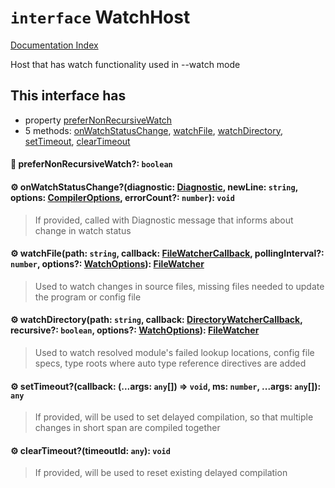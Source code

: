 # `interface` WatchHost

[Documentation Index](../README.md)

Host that has watch functionality used in --watch mode

## This interface has

- property [preferNonRecursiveWatch](#-prefernonrecursivewatch-boolean)
- 5 methods:
[onWatchStatusChange](#-onwatchstatuschangediagnostic-diagnostic-newline-string-options-compileroptions-errorcount-number-void),
[watchFile](#-watchfilepath-string-callback-filewatchercallback-pollinginterval-number-options-watchoptions-filewatcher),
[watchDirectory](#-watchdirectorypath-string-callback-directorywatchercallback-recursive-boolean-options-watchoptions-filewatcher),
[setTimeout](#-settimeoutcallback-args-any--void-ms-number-args-any-any),
[clearTimeout](#-cleartimeouttimeoutid-any-void)


#### 📄 preferNonRecursiveWatch?: `boolean`



#### ⚙ onWatchStatusChange?(diagnostic: [Diagnostic](../interface.Diagnostic/README.md), newLine: `string`, options: [CompilerOptions](../interface.CompilerOptions/README.md), errorCount?: `number`): `void`

> If provided, called with Diagnostic message that informs about change in watch status



#### ⚙ watchFile(path: `string`, callback: [FileWatcherCallback](../type.FileWatcherCallback/README.md), pollingInterval?: `number`, options?: [WatchOptions](../interface.WatchOptions/README.md)): [FileWatcher](../interface.FileWatcher/README.md)

> Used to watch changes in source files, missing files needed to update the program or config file



#### ⚙ watchDirectory(path: `string`, callback: [DirectoryWatcherCallback](../type.DirectoryWatcherCallback/README.md), recursive?: `boolean`, options?: [WatchOptions](../interface.WatchOptions/README.md)): [FileWatcher](../interface.FileWatcher/README.md)

> Used to watch resolved module's failed lookup locations, config file specs, type roots where auto type reference directives are added



#### ⚙ setTimeout?(callback: (...args: `any`\[]) => `void`, ms: `number`, ...args: `any`\[]): `any`

> If provided, will be used to set delayed compilation, so that multiple changes in short span are compiled together



#### ⚙ clearTimeout?(timeoutId: `any`): `void`

> If provided, will be used to reset existing delayed compilation



